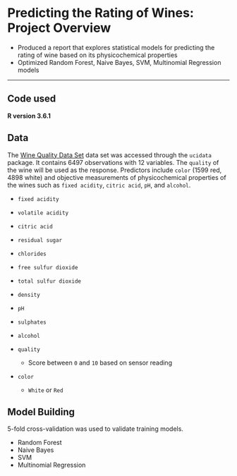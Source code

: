 # Predicting the Rating of Wines: Project Overview

- Produced a report that explores statistical models for predicting the rating of wine based on its physicochemical properties
- Optimized Random Forest, Naive Bayes, SVM, Multinomial Regression models 


***


## Code used

**R version 3.6.1**


## Data

The [Wine Quality Data Set](https://archive.ics.uci.edu/ml/datasets/Wine+Quality) data set was accessed through the `ucidata` package. It contains  6497 observations with 12 variables. The `quality` of the wine will be used as the response. Predictors include `color` (1599 red, 4898 white) and objective measurements of physicochemical properties of the wines such as `fixed acidity`, `citric acid`, `pH`, and `alcohol`. 


* `fixed acidity`

* `volatile acidity`

* `citric acid`

* `residual sugar`

* `chlorides`

* `free sulfur dioxide`

* `total sulfur dioxide`

* `density`

* `pH`

* `sulphates`

* `alcohol`

* `quality`

  - Score between `0` and `10` based on sensor reading

* `color`

  - `White` or `Red`
  
  
## Model Building

5-fold cross-validation was used to validate training models.

- Random Forest
- Naive Bayes
- SVM
- Multinomial Regression
